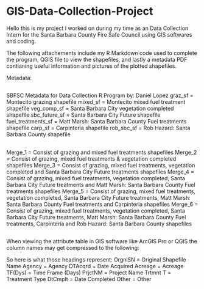 # GIS-Data-Collection-Project

Hello this is my project I worked on during my time as an Data Collection Intern for the Santa Barbara County Fire Safe Council using GIS softwares and coding.

The following attachements include my R Markdown code used to complete the program, QGIS file to view the shapefiles, and lastly a metadata PDF contianing useful information and pictures of the plotted shapefiles.

Metadata: 
##

SBFSC Metadata for Data Collection R Program by: Daniel Lopez
graz_sf = Montecito grazing shapefile
mixed_sf = Montecito mixed fuel treatment shapefile
veg_comp_sf = Santa Barbara City vegetation completed shapefile
sbc_future_sf = Santa Barbara City Future shapefile
fuel_treatments_sf = Matt Marsh: Santa Barbara County Fuel treatments shapefile
carp_sf = Carpinteria shapefile
rob_sbc_sf = Rob Hazard: Santa Barbara County shapefile

##

Merge_1 = Consist of grazing and mixed fuel treatments shapefiles
Merge_2 = Consist of grazing, mixed fuel treatments & vegetation completed shapefiles
Merge_3 = Consist of grazing, mixed fuel treatments, vegetation completed and Santa Barbara City Future treatments shapefiles
Merge_4 = Consist of grazing, mixed fuel treatments, vegetation completed, Santa Barbara City Future treatments and Matt Marsh: Santa Barbara County Fuel treatments shapefiles
Merge_5 = Consist of grazing, mixed fuel treatments, vegetation completed, Santa Barbara City Future treatments, Matt Marsh: Santa Barbara County Fuel treatments and Carpinteria shapefiles
Merge_6 = Consist of grazing, mixed fuel treatments, vegetation completed, Santa Barbara City Future treatments, Matt Marsh: Santa Barbara County Fuel treatments, Carpinteria and Rob Hazard: Santa Barbara County shapefiles

##

When viewing the attribute table in GIS software like ArcGIS Pro or QGIS the column names may get compressed to the following:
 
So here is what those headings represent:
OrgnlSN = Original Shapefile Name Agency = Agency
DTAcqrd = Date Acquired
Acreage = Acreage
TF(Dys) = Time Frame (Days) PrjctNM = Project Name Trtmnt T = Treatment Type DtCmplt = Date Completed Other = Other

##
